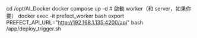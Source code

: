 cd /opt/AI_Docker
docker compose up -d  # 啟動 worker（和 server，如果你要）
docker exec -it prefect_worker bash
export PREFECT_API_URL="http://192.168.1.135:4200/api"
bash /app/deploy_trigger.sh
